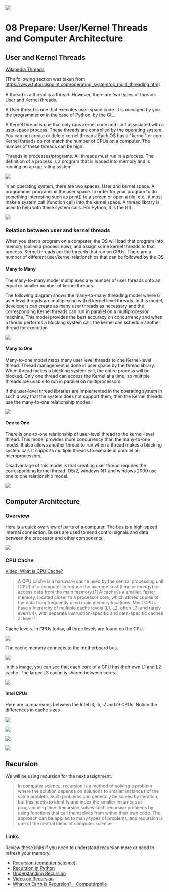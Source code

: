 ![](../site/banner.png)

# 08 Prepare: User/Kernel Threads and Computer Architecture

## User and Kernel Threads

[Wikipedia Threads](https://en.wikipedia.org/wiki/Thread_\(computing\))

(The following section was taken from https://www.tutorialspoint.com/operating_system/os_multi_threading.htm)

A thread is a thread is a thread. However, there are two types of threads.  User and Kernel threads.

A User thread is one that executes user-space code.  It is managed by you the programmer or in the case of Python, by the GIL.

A Kernel thread is one that only runs kernel code and isn't associated with a user-space process.  These threads are controlled by the operating system.  You can not create or delete kernel threads.  Each OS has a "kernel" or core.  Kernel threads do not match the number of CPUs on a computer.  The number of these threads can be high.

Threads in processes/programs.  All threads must run in a process.  The definition of a process is a program that is loaded into memory and is running on an operating system.

![](thread_processes.jpg)

In an operating system, there are two spaces.  User and kernel space.  A programmer programs in the user space.  In order for your program to do something interesting such as print() to a screen or open a file, etc., it must make a system call (function call) into the kernel space.  A thread library is used to help with these system calls.  For Python, it is the GIL.

![](spaces.png)

### Relation between user and kernel threads

When you start a program on a computer, the OS will load that program into memory (called a process now), and assign some kernel threads to that process.  Kernel threads are the threads that run on CPUs.  There are a number of different user/kernel relationships that can be followed by the OS

#### Many to Many

The many-to-many model multiplexes any number of user threads onto an equal or smaller number of kernel threads.

The following diagram shows the many-to-many threading model where 6 user level threads are multiplexing with 6 kernel level threads. In this model, developers can create as many user threads as necessary and the corresponding Kernel threads can run in parallel on a multiprocessor machine. This model provides the best accuracy on concurrency and when a thread performs a blocking system call, the kernel can schedule another thread for execution

![](many_to_many.jpg)


#### Many to One

Many-to-one model maps many user level threads to one Kernel-level thread. Thread management is done in user space by the thread library. When thread makes a blocking system call, the entire process will be blocked. Only one thread can access the Kernel at a time, so multiple threads are unable to run in parallel on multiprocessors.

If the user-level thread libraries are implemented in the operating system in such a way that the system does not support them, then the Kernel threads use the many-to-one relationship modes.

![](many_to_one.jpg)


#### One to One

There is one-to-one relationship of user-level thread to the kernel-level thread. This model provides more concurrency than the many-to-one model. It also allows another thread to run when a thread makes a blocking system call. It supports multiple threads to execute in parallel on microprocessors.

Disadvantage of this model is that creating user thread requires the corresponding Kernel thread. OS/2, windows NT and windows 2000 use one to one relationship model.

![](one_to_one.jpg)



## Computer Architecture

### Overview

Here is a quick overview of parts of a computer.  The bus is a high-speed internal connection. Buses are used to send control signals and data between the processor and other components.

![](computer.jpg)

### CPU Cache

[Video: What is CPU Cache?](https://www.youtube.com/watch?v=sHqNMHf2UNI)

> A CPU cache is a hardware cache used by the central processing unit (CPU) of a computer to reduce the average cost (time or energy) to access data from the main memory.[1] A cache is a smaller, faster memory, located closer to a processor core, which stores copies of the data from frequently used main memory locations. Most CPUs have a hierarchy of multiple cache levels (L1, L2, often L3, and rarely even L4), with separate instruction-specific and data-specific caches at level 1.

Cache levels.  In CPUs today, all three levels are found on the CPU.

![](cache2.png)

The cache memory connects to the motherboard bus.

![](cpumemory.png)

In this image, you can see that each core of a CPU has their own L1 and L2 cache.  The larger L3 cache is shared between cores.

![](cache.png)

#### Intel CPUs

Here are comparisons between the Intel i3, i5, i7 and i9 CPUs.  Notice the differences in cache sizes

![](intel7.png)

![](intel9.png)

![](intel3.png)

![](intel5.png)



## Recursion

We will be using recursion for the next assignment.

> In computer science, recursion is a method of solving a problem where the solution depends on solutions to smaller instances of the same problem. Such problems can generally be solved by iteration, but this needs to identify and index the smaller instances at programming time. Recursion solves such recursive problems by using functions that call themselves from within their own code. The approach can be applied to many types of problems, and recursion is one of the central ideas of computer science.

### Links

Review these links if you need to understand recursion more or need to refresh your memory.

- [Recursion (computer science)](https://en.wikipedia.org/wiki/Recursion_\(computer_science\))
- [Recursion in Python](https://realpython.com/python-thinking-recursively/#recursive-functions-in-python)
- [Understanding Recursion](https://stackabuse.com/understanding-recursive-functions-with-python/)
- [Video on Recursion](https://www.youtube.com/watch?v=ngCos392W4w)
- [What on Earth is Recursion? - Computerphile](https://www.youtube.com/watch?v=Mv9NEXX1VHc)